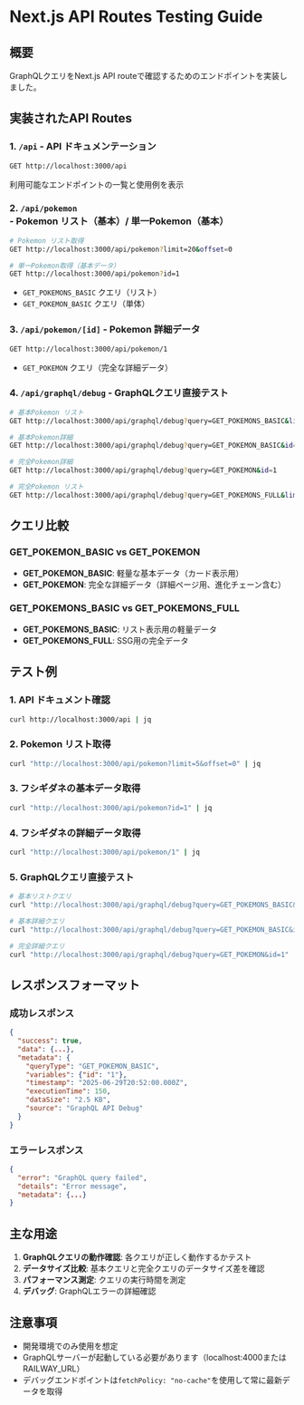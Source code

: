 # Next.js API Routes Testing Guide

## 概要

GraphQLクエリをNext.js API routeで確認するためのエンドポイントを実装しました。

## 実装されたAPI Routes

### 1. `/api` - API ドキュメンテーション
```bash
GET http://localhost:3000/api
```
利用可能なエンドポイントの一覧と使用例を表示

### 2. `/api/pokemon` - Pokemon リスト（基本）/ 単一Pokemon（基本）
```bash
# Pokemon リスト取得
GET http://localhost:3000/api/pokemon?limit=20&offset=0

# 単一Pokemon取得（基本データ）
GET http://localhost:3000/api/pokemon?id=1
```
- `GET_POKEMONS_BASIC` クエリ（リスト）
- `GET_POKEMON_BASIC` クエリ（単体）

### 3. `/api/pokemon/[id]` - Pokemon 詳細データ
```bash
GET http://localhost:3000/api/pokemon/1
```
- `GET_POKEMON` クエリ（完全な詳細データ）

### 4. `/api/graphql/debug` - GraphQLクエリ直接テスト
```bash
# 基本Pokemon リスト
GET http://localhost:3000/api/graphql/debug?query=GET_POKEMONS_BASIC&limit=5

# 基本Pokemon詳細
GET http://localhost:3000/api/graphql/debug?query=GET_POKEMON_BASIC&id=1

# 完全Pokemon詳細
GET http://localhost:3000/api/graphql/debug?query=GET_POKEMON&id=1

# 完全Pokemon リスト
GET http://localhost:3000/api/graphql/debug?query=GET_POKEMONS_FULL&limit=3
```

## クエリ比較

### GET_POKEMON_BASIC vs GET_POKEMON
- **GET_POKEMON_BASIC**: 軽量な基本データ（カード表示用）
- **GET_POKEMON**: 完全な詳細データ（詳細ページ用、進化チェーン含む）

### GET_POKEMONS_BASIC vs GET_POKEMONS_FULL
- **GET_POKEMONS_BASIC**: リスト表示用の軽量データ
- **GET_POKEMONS_FULL**: SSG用の完全データ

## テスト例

### 1. API ドキュメント確認
```bash
curl http://localhost:3000/api | jq
```

### 2. Pokemon リスト取得
```bash
curl "http://localhost:3000/api/pokemon?limit=5&offset=0" | jq
```

### 3. フシギダネの基本データ取得
```bash
curl "http://localhost:3000/api/pokemon?id=1" | jq
```

### 4. フシギダネの詳細データ取得
```bash
curl "http://localhost:3000/api/pokemon/1" | jq
```

### 5. GraphQLクエリ直接テスト
```bash
# 基本リストクエリ
curl "http://localhost:3000/api/graphql/debug?query=GET_POKEMONS_BASIC&limit=3" | jq

# 基本詳細クエリ
curl "http://localhost:3000/api/graphql/debug?query=GET_POKEMON_BASIC&id=1" | jq

# 完全詳細クエリ
curl "http://localhost:3000/api/graphql/debug?query=GET_POKEMON&id=1" | jq
```

## レスポンスフォーマット

### 成功レスポンス
```json
{
  "success": true,
  "data": {...},
  "metadata": {
    "queryType": "GET_POKEMON_BASIC",
    "variables": {"id": "1"},
    "timestamp": "2025-06-29T20:52:00.000Z",
    "executionTime": 150,
    "dataSize": "2.5 KB",
    "source": "GraphQL API Debug"
  }
}
```

### エラーレスポンス
```json
{
  "error": "GraphQL query failed",
  "details": "Error message",
  "metadata": {...}
}
```

## 主な用途

1. **GraphQLクエリの動作確認**: 各クエリが正しく動作するかテスト
2. **データサイズ比較**: 基本クエリと完全クエリのデータサイズ差を確認
3. **パフォーマンス測定**: クエリの実行時間を測定
4. **デバッグ**: GraphQLエラーの詳細確認

## 注意事項

- 開発環境でのみ使用を想定
- GraphQLサーバーが起動している必要があります（localhost:4000またはRAILWAY_URL）
- デバッグエンドポイントは`fetchPolicy: "no-cache"`を使用して常に最新データを取得